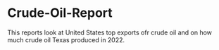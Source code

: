 # Crude-Oil-Report
This reports look at United States top exports ofr crude oil and on how much crude oil Texas produced in 2022.
